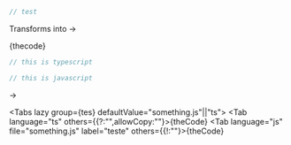```ts ? file="test.ts" allowCopy
// test
```

Transforms into ->

<Tabs single>
	<Tab file="test.ts" language="ts" others={{?:"",allowCopy:""}}>{thecode}</Tab>
</Tabs>




```ts tabs=tes ? allowCopy lazy
// this is typescript
```
```js tabs=tes ! file="something.js" title="teste"
// this is javascript
```
->

<Tabs lazy group={tes} defaultValue="something.js"||"ts">
	<Tab language="ts" others={{?:"",allowCopy:""}>{theCode}</Tab>
	<Tab language="js" file="something.js" label="teste" others={{!:""}>{theCode}</Tab>
</Tabs>